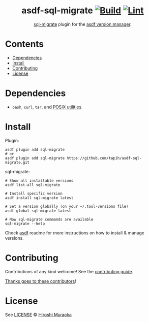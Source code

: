 <div align="center">

# asdf-sql-migrate [![Build](https://github.com/tapih/asdf-sql-migrate/actions/workflows/build.yml/badge.svg)](https://github.com/tapih/asdf-sql-migrate/actions/workflows/build.yml) [![Lint](https://github.com/tapih/asdf-sql-migrate/actions/workflows/lint.yml/badge.svg)](https://github.com/tapih/asdf-sql-migrate/actions/workflows/lint.yml)

[sql-migrate](https://github.com/tapih/sql-migrate) plugin for the [asdf version manager](https://asdf-vm.com).

</div>

# Contents

- [Dependencies](#dependencies)
- [Install](#install)
- [Contributing](#contributing)
- [License](#license)

# Dependencies

- `bash`, `curl`, `tar`, and [POSIX utilities](https://pubs.opengroup.org/onlinepubs/9699919799/idx/utilities.html).

# Install

Plugin:

```shell
asdf plugin add sql-migrate
# or
asdf plugin add sql-migrate https://github.com/tapih/asdf-sql-migrate.git
```

sql-migrate:

```shell
# Show all installable versions
asdf list-all sql-migrate

# Install specific version
asdf install sql-migrate latest

# Set a version globally (on your ~/.tool-versions file)
asdf global sql-migrate latest

# Now sql-migrate commands are available
sql-migrate --help
```

Check [asdf](https://github.com/asdf-vm/asdf) readme for more instructions on how to
install & manage versions.

# Contributing

Contributions of any kind welcome! See the [contributing guide](contributing.md).

[Thanks goes to these contributors](https://github.com/tapih/asdf-sql-migrate/graphs/contributors)!

# License

See [LICENSE](LICENSE) © [Hiroshi Muraoka](https://github.com/tapih/)
